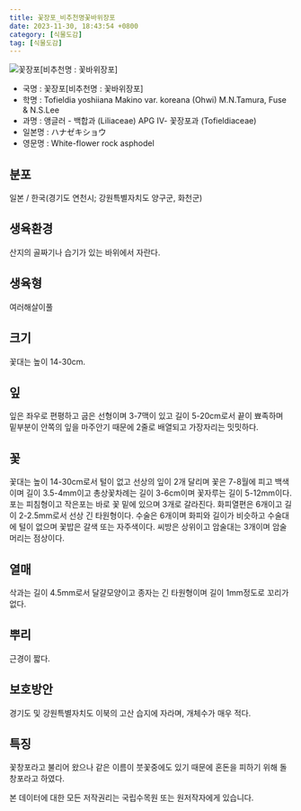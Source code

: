 ```yaml
---
title: 꽃장포_비추천명꽃바위장포
date: 2023-11-30, 18:43:54 +0800
category: [식물도감]
tag: [식물도감]
---
```




![꽃장포[비추천명 : 꽃바위장포]](http://www.nature.go.kr/fileUpload/plants/basic/Liliaceae/Tofieldia/6077/1_th2.jpg)
- 국명 : 꽃장포[비추천명 : 꽃바위장포]
- 학명 : Tofieldia yoshiiana Makino var. koreana (Ohwi) M.N.Tamura, Fuse & N.S.Lee
- 과명 : 앵글러 - 백합과 (Liliaceae) APG Ⅳ- 꽃장포과 (Tofieldiaceae)
- 일본명 : ハナゼキショウ
- 영문명 : White-flower rock asphodel


## 분포
일본 / 한국(경기도 연천시; 강원특별자치도 양구군, 화천군) 
## 생육환경
산지의 골짜기나 습기가 있는 바위에서 자란다.
## 생육형
여러해살이풀
## 크기
꽃대는 높이 14-30cm.
## 잎
잎은 좌우로 편평하고 굽은 선형이며 3-7맥이 있고 길이 5-20cm로서 끝이 뾰족하며 밑부분이 안쪽의 잎을 마주안기 때문에 2줄로 배열되고 가장자리는 밋밋하다.
## 꽃
꽃대는 높이 14-30cm로서 털이 없고 선상의 잎이 2개 달리며 꽃은 7-8월에 피고 백색이며 길이 3.5-4mm이고 총상꽃차례는 길이 3-6cm이며 꽃자루는 길이 5-12mm이다. 포는 피침형이고 작은포는 바로 꽃 밑에 있으며 3개로 갈라진다. 화피열편은 6개이고 길이 2-2.5mm로서 선상 긴 타원형이다. 수술은 6개이며 화피와 길이가 비슷하고 수술대에 털이 없으며 꽃밥은 갈색 또는 자주색이다. 씨방은 상위이고 암술대는 3개이며 암술머리는 점상이다.
## 열매
삭과는 길이 4.5mm로서 달걀모양이고 종자는 긴 타원형이며 길이 1mm정도로 꼬리가 없다.
## 뿌리
근경이 짧다.
## 보호방안
경기도 및 강원특별자치도 이북의 고산 습지에 자라며, 개체수가 매우 적다.
## 특징
꽃창포라고 불리어 왔으나 같은 이름이 붓꽃중에도 있기 때문에 혼돈을 피하기 위해 돌창포라고 하였다.






본 데이터에 대한 모든 저작권리는 국립수목원 또는 원저작자에게 있습니다.
